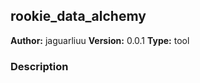## rookie_data_alchemy

**Author:** jaguarliuu
**Version:** 0.0.1
**Type:** tool

### Description



